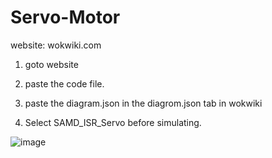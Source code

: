 # Servo-Motor



website: wokwiki.com

1. goto website

2. paste the code file.

3. paste the diagram.json in the diagrom.json tab in wokwiki

4. Select SAMD_ISR_Servo before simulating.

![image](https://github.com/last-kenpachi/Servo-Motor/assets/115539225/c90c791b-6eb4-417a-bce8-5af36d316f59)





